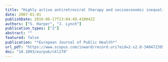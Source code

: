 ```yaml
---
title: "Highly active antiretroviral therapy and socioeconomic inequalities in AIDS mortality in Spain"
date: 2007-01-01
publishDate: 2019-06-17T13:04:49.410042Z
authors: ["S. Harper", "J. Lynch"]
publication_types: ["2"]
abstract: ""
featured: false
publication: "*European Journal of Public Health*"
url_pdf: "https://www.scopus.com/inward/record.uri?eid=2-s2.0-34047239559&doi=10.1093%2feurpub%2fckl278&partnerID=40&md5=c8f53e30185d4036e1726b49f4649297"
doi: "10.1093/eurpub/ckl278"
---
```



